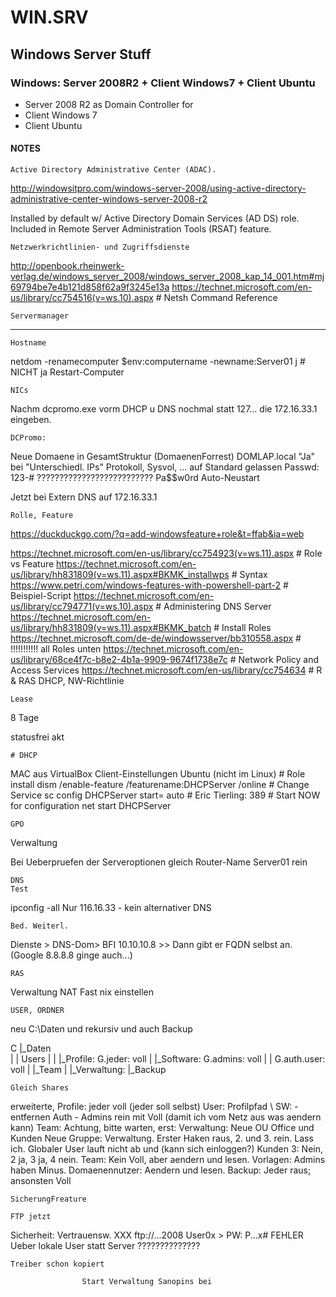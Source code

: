 # WIN.SRV
## Windows Server Stuff

### Windows: Server 2008R2 + Client Windows7 + Client Ubuntu

- Server 2008 R2 as Domain Controller for
- Client Windows 7
- Client Ubuntu



#### NOTES



	Active Directory Administrative Center (ADAC).
http://windowsitpro.com/windows-server-2008/using-active-directory-administrative-center-windows-server-2008-r2

Installed by default w/ Active Directory Domain Services (AD DS) role. 
Included in Remote Server Administration Tools (RSAT) feature.


	Netzwerkrichtlinien- und Zugriffsdienste
http://openbook.rheinwerk-verlag.de/windows_server_2008/windows_server_2008_kap_14_001.htm#mj69794be7e4b121d858f62a9f3245e13a
https://technet.microsoft.com/en-us/library/cc754516(v=ws.10).aspx		# Netsh Command Reference


	Servermanager
------------------

	Hostname
netdom -renamecomputer $env:computername -newname:Server01
j 					# NICHT ja
Restart-Computer


	NICs
Nachm dcpromo.exe vorm DHCP u DNS nochmal statt 127... die 172.16.33.1 eingeben.


	DCPromo:
Neue Domaene in GesamtStruktur (DomaenenForrest)
DOMLAP.local
"Ja" bei "Unterschiedl. IPs"
Protokoll, Sysvol, ... auf Standard gelassen
Passwd: 123-# ?????????????????????????? Pa$$w0rd
Auto-Neustart

Jetzt bei Extern DNS auf 172.16.33.1

	Rolle, Feature
https://duckduckgo.com/?q=add-windowsfeature+role&t=ffab&ia=web
>
https://technet.microsoft.com/en-us/library/cc754923(v=ws.11).aspx			# Role vs Feature
https://technet.microsoft.com/en-us/library/hh831809(v=ws.11).aspx#BKMK_installwps 	# Syntax
https://www.petri.com/windows-features-with-powershell-part-2				# Beispiel-Script
https://technet.microsoft.com/en-us/library/cc794771(v=ws.10).aspx			# Administering DNS Server
https://technet.microsoft.com/en-us/library/hh831809(v=ws.11).aspx#BKMK_batch		# Install Roles
https://technet.microsoft.com/de-de/windowsserver/bb310558.aspx				# !!!!!!!!!!! all Roles unten
https://technet.microsoft.com/en-us/library/68ce4f7c-b8e2-4b1a-9909-9674f1738e7c 	# Network Policy and Access Services
https://technet.microsoft.com/en-us/library/cc754634					# R & RAS
DHCP, NW-Richtlinie

	Lease
8 Tage

statusfrei
akt 

	# DHCP
MAC aus VirtualBox Client-Einstellungen Ubuntu (nicht im Linux)
	# Role install
dism /enable-feature /featurename:DHCPServer /online
	# Change Service
sc config DHCPServer start= auto		# Eric Tierling: 389
	# Start NOW for configuration
net start DHCPServer

	GPO
Verwaltung


Bei Ueberpruefen der Serveroptionen gleich Router-Name Server01 rein

	DNS
	Test
ipconfig -all
Nur 116.16.33 - kein alternativer DNS

	Bed. Weiterl.
Dienste > DNS-Dom> BFI 10.10.10.8 >> Dann gibt er FQDN selbst an.
(Google 8.8.8.8 ginge auch...)

	RAS
Verwaltung
NAT
Fast nix einstellen

	USER, ORDNER
neu C:\Daten und rekursiv und auch Backup

C
 |_Daten	
 | | Users
 | | |_Profile: G.jeder:     voll
 | |_Software:  G.admins:    voll
 | |            G.auth.user: voll 
 | |_Team
 | |_Verwaltung: 
 |_Backup
   

	Gleich Shares
erweiterte, Profile: jeder voll (jeder soll selbst)
User: 	Profilpfad \\
SW: 	- entfernen Auth
		- Admins rein mit Voll (damit ich vom Netz aus was aendern kann)
Team: 		Achtung, bitte warten, erst:
Verwaltung: 	Neue OU Office und Kunden
Neue Gruppe: 	Verwaltung. Erster Haken raus, 2. und 3. rein. Lass ich. Globaler User lauft nicht ab und (kann sich einloggen?)
Kunden 3: 	Nein,  2 ja,  3 ja,  4 nein.
Team:		Kein Voll, aber aendern und lesen.
Vorlagen: 	Admins haben Minus. Domaenennutzer: Aendern und lesen.
Backup: 	Jeder raus; ansonsten Voll

	SicherungFreature

	FTP jetzt
Sicherheit: Vertrauensw. XXX ftp://...2008
User0x > PW: P...x#
	FEHLER
Ueber lokale User statt Server ??????????????

	Treiber schon kopiert
	
					Start Verwaltung Sanopins bei 







